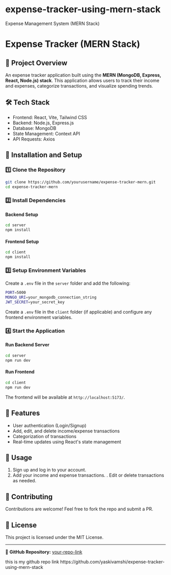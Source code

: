 # expense-tracker-using-mern-stack
Expense Management System (MERN Stack)
# Expense Tracker (MERN Stack)

## 📌 Project Overview

An expense tracker application built using the **MERN (MongoDB, Express, React, Node.js) stack**. This application allows users to track their income and expenses, categorize transactions, and visualize spending trends.

## 🛠️ Tech Stack

- Frontend: React, Vite, Tailwind CSS
- Backend: Node.js, Express.js
- Database: MongoDB
- State Management: Context API
- API Requests: Axios

## 🚀 Installation and Setup

### 1️⃣ Clone the Repository

```sh
git clone https://github.com/yourusername/expense-tracker-mern.git
cd expense-tracker-mern
```

### 2️⃣ Install Dependencies

#### Backend Setup

```sh
cd server
npm install
```

#### Frontend Setup

```sh
cd client
npm install
```

### 3️⃣ Setup Environment Variables

Create a `.env` file in the `server` folder and add the following:

```sh
PORT=5000
MONGO_URI=your_mongodb_connection_string
JWT_SECRET=your_secret_key
```

Create a `.env` file in the `client` folder (if applicable) and configure any frontend environment variables.

### 4️⃣ Start the Application

#### Run Backend Server

```sh
cd server
npm run dev
```

#### Run Frontend

```sh
cd client
npm run dev
```

The frontend will be available at `http://localhost:5173/`.

## 🎯 Features

- User authentication (Login/Signup)
- Add, edit, and delete income/expense transactions
- Categorization of transactions
- Real-time updates using React's state management

## 📌 Usage

1. Sign up and log in to your account.
2. Add your income and expense transactions.
. Edit or delete transactions as needed.

## 🤝 Contributing

Contributions are welcome! Feel free to fork the repo and submit a PR.

## 📜 License

This project is licensed under the MIT License.

---

🔗 **GitHub Repository:** [your-repo-link](https://github.com/yourusername/expense-tracker-mern)

this is my github repo link https\://github.com/yaskivamshi/expense-tracker-using-mern-stack

